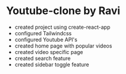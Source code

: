 # Youtube-clone by Ravi

- created project using create-react-app
- configured Tailwindcss
- configured Youtube API's
- created home page with popular videos
- created video specific page
- created search feature
- created sidebar toggle feature
